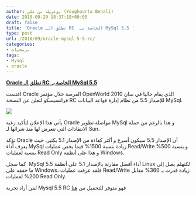 ```yaml
---
author: يوغرطة بن علي (Youghourta Benali)
date: 2010-09-20 18:37:18+00:00
draft: false
title: 'Oracle تطلق الـ RC  الخاصة بـ MySql 5.5 '
type: post
url: /2010/09/oracle-mysql-5-5-rc/
categories:
- برمجيات
tags:
- Mysql
- oracle
---
```


**[Oracle تطلق الـ RC  الخاصة بـ MySql 5.5](http://www.it-scoop.com/2010/09/oracle-mysql-5-5-rc/)**


اغتنمت Oracle الفرصة خلال مؤتمر OpenWorld 2010 الذي يقام حاليا في سان فرانسيسكو لتعلن عن النسخة RC للإصدار 5.5 من نظام إدارة قواعد البيانات MySql.

[![](http://www.it-scoop.com/wp-content/uploads/2010/09/MySql-logo.jpg)
](http://www.it-scoop.com/2010/09/oracle-mysql-5-5-rc/)

يأتي هذا الإعلان لتأكيد رغبة Oracle مواصلة تطوير MySql و هذا بالرغم من حملة الانتقادات التي تتعرض لها منذ شرائها لـ Sun.

تؤكد Oracle أن الإصدار 5.5 سيكون أسرع و أكثر كفاءة من الإصدار 5.1 بكثير، حيث يعرف أداء MySql زيادة بنسبة 1500% فيما يخص عمليات Read/Write و بنسبة 500% بنسبة لعمليات Read Only و هذا على أنظمة Windows.

كما سجل  MySql 5.5 أداء أفضل مقارنة بالإصدار 5.1 على أنظمة Linux لكنهلم يصل إلى ما حققه على Windows، فلقد عرفت عمليات Read/Write زيادة قدرت بـ 360% مقابل 200% لعمليات Read Only.

لمن أراد تجربة Mysql 5.5 RC فهو متوفر للتحميل من [هنا](http://emeapressoffice.oracle.com/content/detail.aspx?ReleaseID=5573&NewsAreaId=-1)

